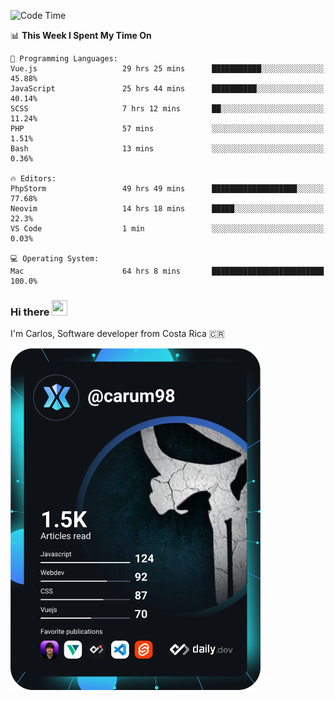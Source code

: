 
<!--START_SECTION:waka-->
![Code Time](http://img.shields.io/badge/Code%20Time-8%2C766%20hrs%209%20mins-blue)

📊 **This Week I Spent My Time On** 

```text
💬 Programming Languages: 
Vue.js                   29 hrs 25 mins      ███████████░░░░░░░░░░░░░░   45.88% 
JavaScript               25 hrs 44 mins      ██████████░░░░░░░░░░░░░░░   40.14% 
SCSS                     7 hrs 12 mins       ██░░░░░░░░░░░░░░░░░░░░░░░   11.24% 
PHP                      57 mins             ░░░░░░░░░░░░░░░░░░░░░░░░░   1.51% 
Bash                     13 mins             ░░░░░░░░░░░░░░░░░░░░░░░░░   0.36%

🔥 Editors: 
PhpStorm                 49 hrs 49 mins      ███████████████████░░░░░░   77.68% 
Neovim                   14 hrs 18 mins      █████░░░░░░░░░░░░░░░░░░░░   22.3% 
VS Code                  1 min               ░░░░░░░░░░░░░░░░░░░░░░░░░   0.03%

💻 Operating System: 
Mac                      64 hrs 8 mins       █████████████████████████   100.0%

```


<!--END_SECTION:waka-->

### Hi there <img src="https://media.giphy.com/media/hvRJCLFzcasrR4ia7z/giphy.gif" width="25px" height="25px">

I'm Carlos, Software developer from Costa Rica 🇨🇷

<a href="https://app.daily.dev/carum98"><img src="https://github.com/carum98/carum98/blob/main/devcard.svg" width="400" alt="Carlos Umaña Acevedo's Dev Card"/></a>
